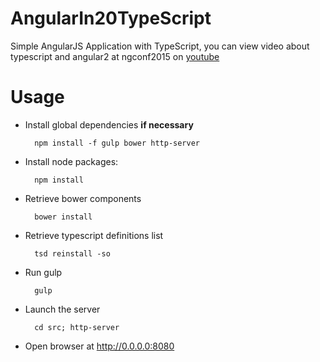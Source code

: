 # AngularIn20TypeScript
Simple AngularJS Application with TypeScript, you can view video about typescript and angular2 at ngconf2015 on [youtube](https://www.youtube.com/watch?list=PLOETEcp3DkCoNnlhE-7fovYvqwVPrRiY7&feature=player_embedded&v=U7NYTKgkZgo)

# Usage

- Install global dependencies **if necessary**

        npm install -f gulp bower http-server

- Install node packages:

        npm install

- Retrieve bower components

        bower install

- Retrieve typescript definitions list

        tsd reinstall -so

- Run gulp

        gulp

- Launch the server

        cd src; http-server

- Open browser at <http://0.0.0.0:8080>
